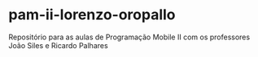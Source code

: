# pam-ii-lorenzo-oropallo
Repositório para as aulas de Programação Mobile II com os professores João Siles e Ricardo Palhares
